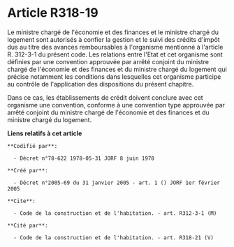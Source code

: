 # Article R318-19

Le ministre chargé de l'économie et des finances et le ministre chargé du logement sont autorisés à confier la gestion et le
suivi des crédits d'impôt dus au titre des avances remboursables à l'organisme mentionné à l'article R. 312-3-1 du présent
code. Les relations entre l'Etat et cet organisme sont définies par une convention approuvée par arrêté conjoint du ministre
chargé de l'économie et des finances et du ministre chargé du logement qui précise notamment les conditions dans lesquelles
cet organisme participe au contrôle de l'application des dispositions du présent chapitre.

Dans ce cas, les établissements de crédit doivent conclure avec cet organisme une convention, conforme à une convention type
approuvée par arrêté conjoint du ministre chargé de l'économie et des finances et du ministre chargé du logement.

**Liens relatifs à cet article**

	**Codifié par**:

	  - Décret n°78-622 1978-05-31 JORF 8 juin 1978

	**Créé par**:

	  - Décret n°2005-69 du 31 janvier 2005 - art. 1 () JORF 1er février 2005

	**Cite**:

	  - Code de la construction et de l'habitation. - art. R312-3-1 (M)

	**Cité par**:

	  - Code de la construction et de l'habitation. - art. R318-21 (V)
